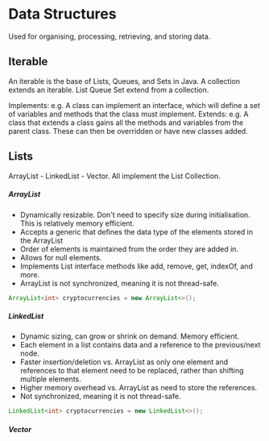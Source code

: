 # Data Structures
Used for organising, processing, retrieving, and storing data.

## Iterable
An iterable is the base of Lists, Queues, and Sets in Java.
A collection extends an iterable.
List Queue Set extend from a collection.

Implements: e.g. A class can implement an interface, which will define a set of variables 
and methods that the class must implement.
Extends: e.g. A class that extends a class gains all the methods and variables from 
the parent class. These can then be overridden or have new classes added.

## Lists
ArrayList - LinkedList - Vector.
All implement the List Collection.

##### ArrayList
- Dynamically resizable. Don't need to specify size during initialisation. This is relatively
memory efficient.
- Accepts a generic that defines the data type of the elements stored in the ArrayList
- Order of elements is maintained from the order they are added in.
- Allows for null elements.
- Implements List interface methods like add, remove, get, indexOf, and more.
- ArrayList is not synchronized, meaning it is not thread-safe.

```java
ArrayList<int> cryptocurrencies = new ArrayList<>();
```

##### LinkedList
- Dynamic sizing, can grow or shrink on demand. Memory efficient.
- Each element in a list contains data and a reference to the previous/next node.
- Faster insertion/deletion vs. ArrayList as only one element and references to that
element need to be replaced, rather than shifting multiple elements.
- Higher memory overhead vs. ArrayList as need to store the references.
- Not synchronized, meaning it is not thread-safe.

```java
LinkedList<int> cryptocurrencies = new LinkedList<>();
```

##### Vector